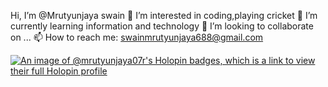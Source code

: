  Hi, I’m @Mrutyunjaya swain
👀 I’m interested in coding,playing cricket
🌱 I’m currently learning information and technology
💞️ I’m looking to collaborate on ...
 📫 How to reach me: swainmrutyunjaya688@gmail.com


[![An image of @mrutyunjaya07r's Holopin badges, which is a link to view their full Holopin profile](https://holopin.me/mrutyunjaya07r)](https://holopin.io/@mrutyunjaya07r)

<!--
**Mrutyunjaya07r/Mrutyunjaya07r** is a ✨ _special_ ✨ repository because its `README.md` (this file) appears on your GitHub profile.

Here are some ideas to get you started:

- 🔭 I’m currently working on ...
- 🌱 I’m currently learning ...
- 👯 I’m looking to collaborate on ...
- 🤔 I’m looking for help with ...
- 💬 Ask me about ...
- 📫 How to reach me: ...
- 😄 Pronouns: ...
- ⚡ Fun fact: ...
-->
